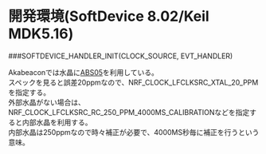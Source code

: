 # 開発環境(SoftDevice 8.02/Keil MDK5.16)


###SOFTDEVICE_HANDLER_INIT(CLOCK_SOURCE, EVT_HANDLER)

Akabeaconでは水晶に[ABS05](http://www.mouser.jp/ProductDetail/ABRACON/ABS05-32768KHZ-9-T/?qs=Pyu0ZBy%2FIJbsNYnIET1z3A%3D%3D)を利用している。  
スペックを見ると誤差20ppmなので、NRF_CLOCK_LFCLKSRC_XTAL_20_PPMを指定する。  
外部水晶がない場合は、NRF_CLOCK_LFCLKSRC_RC_250_PPM_4000MS_CALIBRATIONなどを指定すると内部水晶を利用する。  
内部水晶は250ppmなので時々補正が必要で、4000MS秒毎に補正を行うという意味。  

